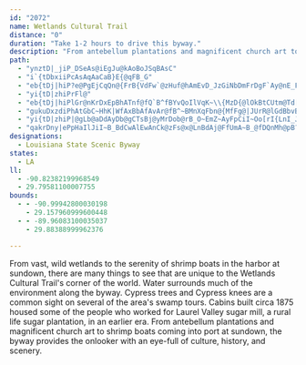 ```yaml
---
id: "2072"
name: Wetlands Cultural Trail
distance: "0"
duration: "Take 1-2 hours to drive this byway."
description: "From antebellum plantations and magnificent church art to shrimp boats coming into port at sundown, there's a lot to see in this unique part of the world."
path:
  - "ynztD|_jiP_DSeAs@iEgJu@kAoBoJSqBAsC"
  - "i`{tDbxiiPcAsAqAaCaB}E{@qFB_G"
  - "eb{tDj|hiP?e@PgEjCqQn@{FrB{VdFw`@zHuf@hAmEvD_JzGiNbDmFrDgF`Ay@nE_FbMkMvJ_LpVwZnMiQvWk[|KuLfGuFdEqCf[oQxC{BbDwDpGcKpB_EjCiHbDuOrB{UhBmWt@wFlImg@hQ}t@nEw^l@uDvDi\\lFwn@jAeElAuClD}EzCmBbImDxIeDzD{BpBmBtAmBxAqCnAaEx@eFvD__@tBgIjK}Xx@sC~Hac@~Bm`@?gOYmH}D{j@UmJQuoAPuG`BsOhBmHnI}VjIkW|@gExAiPByE}BeXqAqKa@cFsCmc@SwEMiGHyGn@wKt@_IdBeIdDqJdCeG|B}HfBsHnAsGpRou@hE{M`AaCpT_c@jEsHlNcPlOyNlBuAzJgJhDsD|NiQxEmFf@[rDsG~H{SlGoRL_AxFiOjCgFnKwO~GyI~s@k{@lAqAhDuChDwBbFmCtt@iUtc@qUbDaAjHwA`BSnRLxb@[vIX`Ff@nCl@bCdAvNhJnHxBXh@fFxSp@jB|@vAlBnAvBr@bDX~Cg@zBqApBoA`GqElc@eY`CoCbAkBj@eBf@gDXaEz@uXS{F[{BiA_DeVcd@KsA?a@xBcNbAwD`CyEvEgInAgBl`@ye@r_@ug@~CkDlPgLxCgB`DmAlJeClKcDvFeCrCkBvAkAzHiIpEuFnHiMrAeB`CsBnEkBfE_@zTVbGd@rDBlAAvGg@`FkAnCeAhLyFrCaC~CmEbDgFbBaDt@yBr@qDxEkYZmAtEoNv@qEpIom@dOyz@Z_Dd@}Ou@_I_E}XMeB?aD\\{Eb@qBp@uBrPw^jAyCrB{IfAsFxBcRl@uPfDsf@vBaQvFyWzD{LdG{Nx@oCdRu{@vBuM\\sAdB{PjDwc@vBcON_@b@a@\\ChHvAnCt@NBt@Mp@cAfA}CxCaM`G{TJg@CwAGs@[a@u@}@qFaCi@yA`E{O~BuLxAoGv@kE|CuNlAaEpF{OvEgPtAcElKoYrBaExEyH|BsCtHmHbOiKbCqBnDcDzCgDhFkHvHuLfHiKrMoSnDyEdGyF`FwDlGeExE_C~Aa@vC_@r@ExCF|BV`R`EzADrK_@tN}Ano@iI|Jk@rGOtQwAjDe@fCg@xFwBhYkM`FwAvLeCbC[~CYxH@f^pAdIGfEe@jFeAbCs@jDwAxVuO|J{FpHiDdLsD|VmLhTmPnLuKhS{JrG{BdS_GxRcH`RwJx_@sP~KkEdLeDjOyDjUwHnRwE|SuF|i@kQ`MqFxOsJbHcGrCsCrWqZ`TcUzCqD`IcLlNkTrCeDzCeCtD{BpDyA|DkAbS{@`KOvGYjEg@bIsBfBk@|KmH|KcLhEyFlFmGfEyDnAsA"
  - "yi{tD|zhiPrFl@"
  - "eb{tDj|hiPlGr@nKrDxEpBhATnf@fQ`B^fBYvQoIlVqK~\\{MzD{@lOkBtCUtm@Td[dCdQx@`CBjAIxCa@xC_AhB_AbBmAbF}EdC{Alk@}Uz@A\\RFr@Ud@oBrAsGfDtD`l@hAzHhAtElRll@zHnXlEtN|Odf@lJjWheB|nFlNrb@rQ~f@lFhStGdTnHhZtFbRhBrEpDfHp@lB~@lD|Frg@pAhIz@lEvIb_@fEpTxAzMl[`aDhAtJbT|yAbAnNxAzO|CdUNjENzBD`URhGbBrOfEhVj@r@pAt@|AJdBYpFmG|@sAb@aA\\kBJ_B?{C{Buq@HuEj@kDx@mCp@sApAcBbLcL`JmHnC_B`W}HvJeCtNyCfDa@zCOh[a@vCKrD[lF}@fDaAdKwD`FuBnS{Kp\\iTxRoQrC_DdA{AtIaNjGoKnKaS`OeZ~KoY`BuGdHed@fKs^f@wCViDBwCKsDBuEnB_`@f@mPd@oGj@gEx@_EtDgMtBkGdFsMxAuCxCkEpIuK|AeCtLcX|E{HlFmJrFuIhAoBrCkG~BeEtBgCrBgBdCmBnVgQrCoCdBcCxAiClAgDp@kC~AuL~CwSRqCNcK~AaNLsBf@eV_Au]{Ewm@wA{L]eEo@cLYgHmBwW?}GRiE|@aMTeCr@uEdJw[lCgItFoNxAwCvFuGdNcOhCyBzEmDjRgLbCeBvZeUbJuEdOmMxGgHdGgHzOgOxEmE~KgInCaCdI_JpAaBnE{G~AmBx`@ya@bFwCz@y@`DoEhDwFbDoJ~AaDxJoNnHmMh@mAjAmFPoDI_QWcEy@kJg@}CiJ}]y@gBkXke@sDqE{CoCkMuIgB_BuAgB{EyH{@eBu@uB_BeIo@uLUyAsDcRNyBrBaJLy@FaCcAoVa@aCiBsGmAj@aPxCsJ`B{ADyDsAwNkH_f@eUuBy@kCScDxRk@xBqAjD{b@~_AiFzHgIxJqFlH_EnH_CrGoLlb@sArDiKvTqI~P{BhEsJ|OcC~EqAfDgElMgM~a@gGnWeA~Bw@hAwA|AkOdNe[xVgPbO_DdCkLdIqBjAkYnMkFfCqBjAw\\`TqJtHgHdDwC`A_ARyc@jEsZbEoH^uLNaBEsCYaB_@oKmDaj@aU}OiHc@_@uDyAa\\{I_Dq@sAQqFG{G@gI\\gWfEkIfAgj@xDsD^{WfFgQ~BgHXy`@L}XdBo@Qa@Y_@g@s`@efB"
  - "gukuDxzdiPhAtGbC~HhK|WfAxBbAfAvAr@fB^~BMnXqFbn@{MfFg@|JUrR@lGdBbvB~aAbGzAjLrAlEAxEkAnKyFxCiB`Bw@jDaAvCe@jDAjGh@rXlDl@B`zAjTnMrB\\PbGlAfT`DjHpB"
  - "yi{tD|zhiP|@gLb@aDdAyDb@gCTsBj@yMrDob@rB_O~EmZ~AyFpCiI~Oo[rI{LnI_J`TcT|T}WjEoFhDoGdGyIrJ}KdNaQlNuLbGmExEkCzHmC`@YxEsAtAeAfCsCzCgElGaJxB{D|BmIt@sFxDee@l@iDtAeOvCeTzBuNvP}r@|@qBn@mB|Gef@?{E~DaW|AwQh@mIr@mHpAaHp@aCpAaCnBkD|AsB`D{BnE}B|GoChA]|EcChAeArB_CbA_CzBaHh@mDxBcRIkD@uCpBsHjCsHbC}EfEgMbBgHnD{SlAiJf@_HnAiVUkQOmDiBiV{B_^KsI?{Lx@mRBuIy@}JKuHBqGZ{Fl@uIRgA|@}DrSom@vCaLtAiINaHGsCWkDuDw]aBk\\{@aJi@}SFyFrCkVz@yFh@kBlEcLlEcMhB_GrBgIfCiNzIs]~DmNbDiIvGeP|DwHb@eAjJuOlKcOvOiObP{M~F}FdMqOpHuKb@QnCaEx@sAl@yAhHuRdCoIhJ{WbDsG`BmCpOcSrLwMtOyRhQkSzGmGdM{JvEaCxDeAjAk@|F_Bb@ExEuAfWyIrQuHxJiGpHqDpEaBrH_BrDWlXKjDH~f@ClKIxDo@zBg@zDmBrCkCbEiFlK_M~H{HnBmBdKaHtCyCjC_EvAcEpGq`@Ry@|@mBvQqXtDgFhEqE`NuQzJiNfEmElL{PhHiHnFeEbHyEjCuAnCqAh]qKbCiA|G}FvGgHhEkG`CoEzA}B|DuEnA_AjCuAzL_IpAe@vDy@bCS`BFvADbLlB|IpBjCR~CG|AWzBy@zCeBfBgBfF_IxBoDbBgEv@_CfMyi@hDqSvHkg@bHg`@rAmFtA{I|@eIFyA?oDKwC]iEaEuUg@{EGwCn@oH\\gCvAkEtKwRtA_Dt@oBrDaNbBoJ~@sItGc}@rAaKhKai@dAsDtHuQrFqU|He_@dEuWt@sF^cEKaEqEq`@gAaMa@{BiBePa@oFJqFf@cEl@mBt@iB\\ChAeC`Q_c@bBsCvCqCj@YbDy@jEGfCXvH`CrC_P`Lw_@hAaDdGyMhE{M|AyDrBmEzDgHrHuKzDgEzCuCzKkH|KuJfBmBxYed@~MeRhEiFz@{@pKsIdBiA|EkCtHmDdCw@zBKpBZlH|AhEnAfDl@nBXnCJjDEdQkB~KeBpYyD`Gi@bh@cDrFu@jCw@jCaAhG{ChQsHzFgBzIqBjGq@xHMzD?l]rAzEGnJkArDs@lAa@rJkFdDuBdD_B`EyCnO{IxB_AxQ_GdTcLjK{H~IwHrHcHdBsA~MyGjOsDhWmIhL{EdXaN|ZcMhKyD|FkBlYoHhEaBhJyCjKmCrGqAvHkBlOuEzb@{NbNsGlEmC`FgDxEeE~D{Dt@gAzAeAzHuJp@kA~@y@^q@pO_PnHyIvCsC~Wya@bHgH`IkElEuAnCk@|E_@h\\k@jGu@bM_DlHyEnEiDlImJvJ_MnGkHdBbC"
  - "qakrDny|ePpHaIlJiI~B_BdCwAlEwAnCk@zFs@x@LnBdAj@FfUmA~B_@fDQnMh@pB?hK_AxFkAbG_CvGsDze@iZfX}JhX{K~Ae@~HmAzd@kG`FClAQ`Bq@|AyAhc@uQ`LoD|DcA~RgCvWoBhDYvAWnf@oOre@sJrI_Bf]wCx[TzCAxAWbf@cNvhAuRjDeA~RiIlPmJzE{CnZuX`DyBpt@cXtD_B`Ag@rOaM~BsAnCy@pB_@|G_@vU[t@KdAe@p@a@~@cAt@{AVqAzAqNf@sCpAqBxAw@bBUnBLl\\zNlExA|ZlGnz@xV|B|@f^tRxAf@dBVhA@ba@sAzBa@r@YfB_BlAkBrDmHxAaC|OuPzCaCrgA_i@`CqBzPeRdGyDrCeA`C_@t\\uArE}@tGiDtDeBza@cMzLeE~BsApA}@|AiB`B_EhDaLp@eBj@mAx@{@v@w@tDuBfB{@vE{A|BeA`FoDjGyF~X_ZdAcC\\yA?yCIiAWsA}U_n@yNk`@gYy_AiAgEca@ynB}DuUiTwtA_DuVgGol@yB{Ng@oH]gCu@eD_LoUeO}Xe@sB_AwMUcBOm@kBgEaFoIyAqDmDy[U_AiAaC{DkFuIuNsp@slAeDsFkHqKsByDaJcSeAeBkDaDsO{LaA_AsA_CWeAMuDDw@d@iC`AwBtc@_z@v@yBTsAC_Ca@_BaBeCc]m_@uImLgDoFq@s@{HmMwPiWyEgIwBiEoFgJgDyGuAaDkC_FoLwViAaDmH_PiNsYoHwPsJyR{@oBcKoZaCuFkBmDgHaL}@eB{AsEkBiEuFwKo@}AeAcBad@__AuOqZca@yg@"
designations:
  - Louisiana State Scenic Byway
states:
  - LA
ll:
  - -90.82382199968549
  - 29.79581100007755
bounds:
  - - -90.99942800030198
    - 29.157960999600448
  - - -89.96083100035037
    - 29.88388999962376

---
```


<p>From vast, wild wetlands to the serenity of shrimp boats in the harbor at sundown, there are many things to see that are unique to the Wetlands Cultural Trail's corner of the world. Water surrounds much of the environment along the byway. Cypress trees and Cypress knees are a common sight on several of the area's swamp tours. Cabins built circa 1875 housed some of the people who worked for Laurel Valley sugar mill, a rural life sugar plantation, in an earlier era. From antebellum plantations and magnificent church art to shrimp boats coming into port at sundown, the byway provides the onlooker with an eye-full of
culture, history, and scenery.</p>
